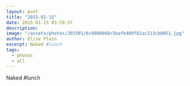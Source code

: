 ```yaml
---
layout: post
title: "2015-01-15"
date: 2015-01-15 03:59:57
description: 
image: "/assets/photos/201501/6c9080068c5bafb408f82ac213cb0051.jpg"
author: Elise Plain
excerpt: Naked #lunch
tags: 
  - photos
  - all
---
```


Naked #lunch
<p></p>
